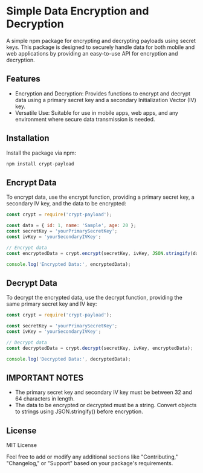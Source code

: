 # Simple Data Encryption and Decryption

A simple npm package for encrypting and decrypting payloads using secret keys. This package is designed to securely handle data for both mobile and web applications by providing an easy-to-use API for encryption and decryption.

## Features

- Encryption and Decryption: Provides functions to encrypt and decrypt data using a primary secret key and a secondary Initialization Vector (IV) key.
- Versatile Use: Suitable for use in mobile apps, web apps, and any environment where secure data transmission is needed.

## Installation

Install the package via npm:

```js
npm install crypt-payload
```

## Encrypt Data
To encrypt data, use the encrypt function, providing a primary secret key, a secondary IV key, and the data to be encrypted:

```js
const crypt = require('crypt-payload');

const data = { id: 1, name: 'Sample', age: 20 };
const secretKey = 'yourPrimarySecretKey';
const ivKey = 'yourSecondaryIVKey';

// Encrypt data
const encryptedData = crypt.encrypt(secretKey, ivKey, JSON.stringify(data));

console.log('Encrypted Data:', encryptedData);
```

## Decrypt Data
To decrypt the encrypted data, use the decrypt function, providing the same primary secret key and IV key:

```js
const crypt = require('crypt-payload');

const secretKey = 'yourPrimarySecretKey';
const ivKey = 'yourSecondaryIVKey';

// Decrypt data
const decryptedData = crypt.decrypt(secretKey, ivKey, encryptedData);

console.log('Decrypted Data:', decryptedData);
```

## IMPORTANT NOTES

- The primary secret key and secondary IV key must be between 32 and 64 characters in length.
- The data to be encrypted or decrypted must be a string. Convert objects to strings using JSON.stringify() before encryption.

## License
MIT License

Feel free to add or modify any additional sections like "Contributing," "Changelog," or "Support" based on your package's requirements.